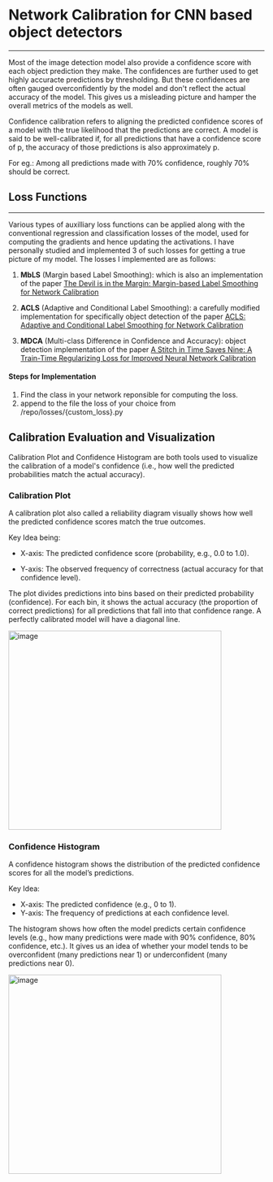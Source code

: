 # Network Calibration for CNN based object detectors
---

Most of the image detection model also provide a confidence score with each object prediction they make. The confidences are further used to get highly accuracte predictions by thresholding. But these confidences are often gauged overconfidently by the model and don't reflect the actual accuracy of the model. This gives us a misleading picture and hamper the overall metrics of the models as well. 

Confidence calibration refers to aligning the predicted confidence scores of a model with the true likelihood that the predictions are correct. A model is said to be well-calibrated if, for all predictions that have a confidence score of p, the accuracy of those predictions is also approximately p. 

For eg.: Among all predictions made with 70% confidence, roughly 70% should be correct.

## Loss Functions
---

Various types of auxilliary loss functions can be applied along with the conventional regression and classification losses of the model, used for computing the gradients and hence updating the activations.
I have personally studied and implemented 3 of such losses for getting a true picture of my model. The losses I implemented are as follows:

1. **MbLS** (Margin based Label Smoothing): which is also an implementation of the paper [The Devil is in the Margin:
Margin-based Label Smoothing for Network Calibration](https://arxiv.org/pdf/2111.15430)

2. **ACLS** (Adaptive and Conditional Label Smoothing): a carefully modified implementation for specifically object detection of the paper [ACLS: Adaptive and Conditional Label Smoothing for Network Calibration](https://openaccess.thecvf.com/content/ICCV2023/papers/Park_ACLS_Adaptive_and_Conditional_Label_Smoothing_for_Network_Calibration_ICCV_2023_paper.pdf)

3. **MDCA** (Multi-class Difference in Confidence and Accuracy): object detection implementation of the paper [A Stitch in Time Saves Nine:
A Train-Time Regularizing Loss for Improved Neural Network Calibration](https://arxiv.org/pdf/2203.13834)

#### Steps for Implementation

1. Find the class in your network reponsible for computing the loss.
2. append to the file the loss of your choice from /repo/losses/{custom_loss}.py


## Calibration Evaluation and Visualization

Calibration Plot and Confidence Histogram are both tools used to visualize the calibration of a model's confidence (i.e., how well the predicted probabilities match the actual accuracy).

### Calibration Plot

A calibration plot also called a reliability diagram visually shows how well the predicted confidence scores match the true outcomes.

Key Idea being:
- X-axis: The predicted confidence score (probability, e.g., 0.0 to 1.0).

- Y-axis: The observed frequency of correctness (actual accuracy for that confidence level).

The plot divides predictions into bins based on their predicted probability (confidence). For each bin, it shows the actual accuracy (the proportion of correct predictions) for all predictions that fall into that confidence range. A perfectly calibrated model will have a diagonal line.

<img width="419" height="392" alt="image" src="https://github.com/user-attachments/assets/f3c4c9bf-fbf3-4a31-8fa2-db8e3da369e9" />


### Confidence Histogram

A confidence histogram shows the distribution of the predicted confidence scores for all the model’s predictions.

Key Idea:
- X-axis: The predicted confidence (e.g., 0 to 1).
- Y-axis: The frequency of predictions at each confidence level.

The histogram shows how often the model predicts certain confidence levels (e.g., how many predictions were made with 90% confidence, 80% confidence, etc.). It gives us an idea of whether your model tends to be overconfident (many predictions near 1) or underconfident (many predictions near 0).

<img width="419" height="392" alt="image" src="https://github.com/user-attachments/assets/f06cf165-a48f-47d2-9e10-981f20141166" />
